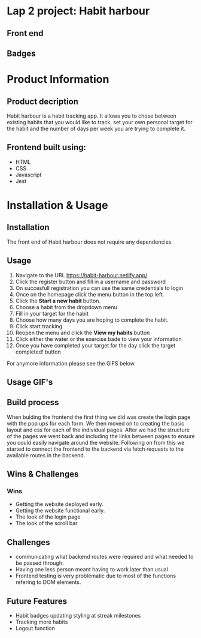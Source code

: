 # Lap 2 project: Habit harbour
## Front end 

## Badges

# Product Information

## Product decription
Habit harbour is a habit tracking app. It allows you to chose between existing habits that you would like to track, set your own personal target for the habit and the number of days per week you are trying to complete it.

## Frontend built using:

* HTML
* CSS
* Javascript
* Jest

# Installation & Usage

## Installation

The front end of Habit harbour does not require any dependencies.

## Usage

1. Navigate to the URL https://habit-harbour.netlify.app/
2. Click the register button and fill in a username and password
3. On succesfull registration you can use the same credentials to login
4. Once on the homepage click the menu button in the top left.
5. Click the <strong> Start a new habit </strong> button.
6. Choose a habit from the dropdown menu
7. Fill in your target for the habit
8. Choose how many days you are hoping to complete the habit.
9. Click start tracking
10. Reopen the menu and click the <strong>View my habits </strong> button
11. Click either the water or the exercise bade to view your information
12. Once you have completed your target for the day click the target completed! button

For anymore information please see the GIFS below.

## Usage GIF's

<!-- to do  -->

## Build process

When bulding the frontend the first thing we did was create the login page with the pop ups for each form. We then moved on to creating the basic layout and css for each of the individual pages. After we had the structure of the pages we went back and including the links between pages to ensure you could easily navigate around the website. Following on from this we started to connect the frontend to the backend via fetch requests to the available routes in the backend.

## Wins & Challenges

### Wins

* Getting the website deployed early.
* Getting the website functional early.
* The look of the login page
* The look of the scroll bar

## Challenges

* communicating what backend routes were required and what needed to be passed through.
* Having one less person meant having to work later than usual
* Frontend testing is very problematic due to most of the functions refering to DOM elements.


## Future Features

* Habit badges updating styling at streak milestones
* Tracking more habits
* Logout function



